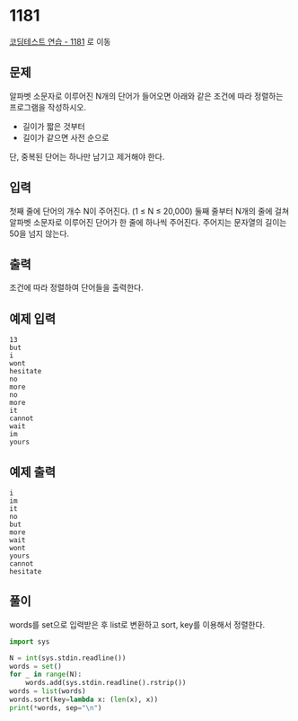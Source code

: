 # 1181

[코딩테스트 연습 - 1181][1] 로 이동

## 문제

알파벳 소문자로 이루어진 N개의 단어가 들어오면 아래와 같은 조건에 따라 정렬하는 프로그램을 작성하시오.

- 길이가 짧은 것부터
- 길이가 같으면 사전 순으로

단, 중복된 단어는 하나만 남기고 제거해야 한다.

## 입력

첫째 줄에 단어의 개수 N이 주어진다. (1 ≤ N ≤ 20,000) 둘째 줄부터 N개의 줄에 걸쳐 알파벳 소문자로 이루어진 단어가 한 줄에 하나씩 주어진다. 주어지는 문자열의 길이는 50을 넘지 않는다.

## 출력

조건에 따라 정렬하여 단어들을 출력한다.

## 예제 입력

```
13
but
i
wont
hesitate
no
more
no
more
it
cannot
wait
im
yours

```

## 예제 출력

```
i
im
it
no
but
more
wait
wont
yours
cannot
hesitate

```

## 풀이

words를 set으로 입력받은 후 list로 변환하고 sort, key를 이용해서 정렬한다.

```python
import sys

N = int(sys.stdin.readline())
words = set()
for _ in range(N):
    words.add(sys.stdin.readline().rstrip())
words = list(words)
words.sort(key=lambda x: (len(x), x))
print(*words, sep="\n")

```

[1]: https://www.acmicpc.net/problem/1181
